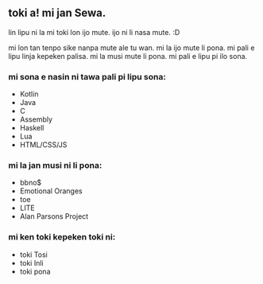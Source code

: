 ## toki a! mi jan Sewa.

lin lipu ni la mi toki lon ijo mute. ijo ni li nasa mute. :D

mi lon tan tenpo sike nanpa mute ale tu wan. mi la ijo mute li pona. mi pali e lipu linja kepeken palisa. mi la musi
mute li pona. mi pali e lipu pi ilo sona.

### mi sona e nasin ni tawa pali pi lipu sona:

- Kotlin
- Java
- C
- Assembly
- Haskell
- Lua
- HTML/CSS/JS

### mi la jan musi ni li pona:

- bbno$
- Emotional Oranges
- toe
- LITE
- Alan Parsons Project

### mi ken toki kepeken toki ni:

- toki Tosi
- toki Inli
- toki pona
